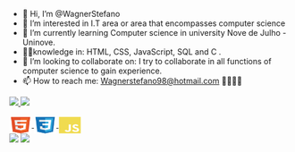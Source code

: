 - 👋 Hi, I’m @WagnerStefano
- 👀 I’m interested in I.T area or area that encompasses computer science
- 🌱 I’m currently learning Computer science in university Nove de Julho - Uninove.
- 🐱‍👤knowledge in: HTML, CSS, JavaScript, SQL and C .
- 💞️ I’m looking to collaborate on:
I try to collaborate in all functions of computer science to gain experience.
- 📫 How to reach me: Wagnerstefano98@hotmail.com
🐱‍🏍🐱‍👓
<!---
WagnerStefano/WagnerStefano is a ✨ special ✨ repository because its `README.md` (this file) appears on your GitHub profile.
You can click the Preview link to take a look at your changes.
--->

<div>
  <a href="https://github.com/WagnerStefano">
  <img width="42%" src="https://github-readme-stats.vercel.app/api?username=wagnerStefano&show_icons=true&theme=dracula&include_allcommits=true&count_private=true"/>
  <img width="50%" src="https://github-readme-stats.vercel.app/api/top-langs/?username=wagnerStefano&layout=compact&langs_count=16&theme=dracula"/>
</div>

<div style="display: inline_block"><br>
  <img align="center" alt="Rafa-HTML" height="30" width="40" src="https://raw.githubusercontent.com/devicons/devicon/master/icons/html5/html5-original.svg">
  <img align="center" alt="Rafa-CSS" height="30" width="40" src="https://raw.githubusercontent.com/devicons/devicon/master/icons/css3/css3-original.svg">
  <img align="center" alt="Rafa-Js" height="30" width="40" src="https://raw.githubusercontent.com/devicons/devicon/master/icons/javascript/javascript-plain.svg">
  <!--<img align="center" alt="Rafa-React" height="30" width="40" src="https://raw.githubusercontent.com/devicons/devicon/master/icons/react/react-original.svg">-->

</div >

<div>
  <a href="https://www.linkedin.com/in/wagner-stefano-96982021a/" target="_blank"><img src="https://img.shields.io/badge/-LinkedIn-%230077B5?style=for-the-badge&logo=linkedin&logoColor=white" target="_blank"></a> 
   <a href="https://api.whatsapp.com/send?phone=5511982983168&text=Ol%C3%A1%2C%20Gostaria%20de%20mais%20informa%C3%A7%C3%B5es%20sobre%20seus%20servi%C3%A7os%20como%20Desenvolvedor." target="_blank"><img src="https://img.shields.io/badge/WhatsApp-25D366?style=for-the-badge&logo=whatsapp&logoColor=white" target="_blank"></a> 
</div>
